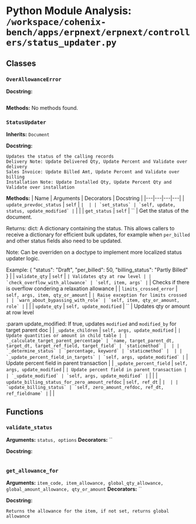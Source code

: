 # Python Module Analysis: `/workspace/cohenix-bench/apps/erpnext/erpnext/controllers/status_updater.py`

## Classes

### `OverAllowanceError`


**Docstring:**
```

```

**Methods:**
No methods found.

### `StatusUpdater`
**Inherits:** `Document`


**Docstring:**
```
Updates the status of the calling records
Delivery Note: Update Delivered Qty, Update Percent and Validate over delivery
Sales Invoice: Update Billed Amt, Update Percent and Validate over billing
Installation Note: Update Installed Qty, Update Percent Qty and Validate over installation
```

**Methods:**
| Name | Arguments | Decorators | Docstring |
|---|---|---|---|
| `update_prevdoc_status` | `self` | `` |  |
| `set_status` | `self, update, status, update_modified` | `` |  |
| `get_status` | `self` | `` | Get the status of the document.

Returns:
dict: A dictionary containing the status. This allows callers to receive
a dictionary for efficient bulk updates, for example when `per_billed`
and other status fields also need to be updated.

Note:
Can be overriden on a doctype to implement more localized status updater logic.

Example:
{
"status": "Draft",
"per_billed": 50,
"billing_status": "Partly Billed"
} |
| `validate_qty` | `self` | `` | Validates qty at row level |
| `check_overflow_with_allowance` | `self, item, args` | `` | Checks if there is overflow condering a relaxation allowance |
| `limits_crossed_error` | `self, args, item, qty_or_amount` | `` | Raise exception for limits crossed |
| `warn_about_bypassing_with_role` | `self, item, qty_or_amount, role` | `` |  |
| `update_qty` | `self, update_modified` | `` | Updates qty or amount at row level

:param update_modified: If true, updates `modified` and `modified_by` for target parent doc |
| `_update_children` | `self, args, update_modified` | `` | Update quantities or amount in child table |
| `_calculate_target_parent_percentage` | `name, target_parent_dt, target_dt, target_ref_field, target_field` | `staticmethod` |  |
| `_determine_status` | `percentage, keyword` | `staticmethod` |  |
| `_update_percent_field_in_targets` | `self, args, update_modified` | `` | Update percent field in parent transaction |
| `_update_percent_field` | `self, args, update_modified` | `` | Update percent field in parent transaction |
| `_update_modified` | `self, args, update_modified` | `` |  |
| `update_billing_status_for_zero_amount_refdoc` | `self, ref_dt` | `` |  |
| `update_billing_status` | `self, zero_amount_refdoc, ref_dt, ref_fieldname` | `` |  |





## Functions

### `validate_status`
**Arguments:** `status, options`
**Decorators:** ``

**Docstring:**
```

```
### `get_allowance_for`
**Arguments:** `item_code, item_allowance, global_qty_allowance, global_amount_allowance, qty_or_amount`
**Decorators:** ``

**Docstring:**
```
Returns the allowance for the item, if not set, returns global allowance
```

